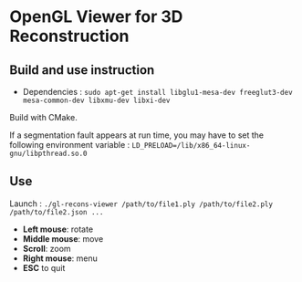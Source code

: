 # OpenGL Viewer for 3D Reconstruction

## Build and use instruction

* Dependencies : `sudo apt-get install libglu1-mesa-dev freeglut3-dev mesa-common-dev libxmu-dev libxi-dev`

Build with CMake.

If a segmentation fault appears at run time, you may have to set the following environment variable : `LD_PRELOAD=/lib/x86_64-linux-gnu/libpthread.so.0`

## Use 

Launch : `./gl-recons-viewer /path/to/file1.ply /path/to/file2.ply /path/to/file2.json ...`

* **Left mouse**: rotate  
* **Middle mouse**:  move
* **Scroll**: zoom
* **Right mouse**:  menu
* **ESC** to quit
